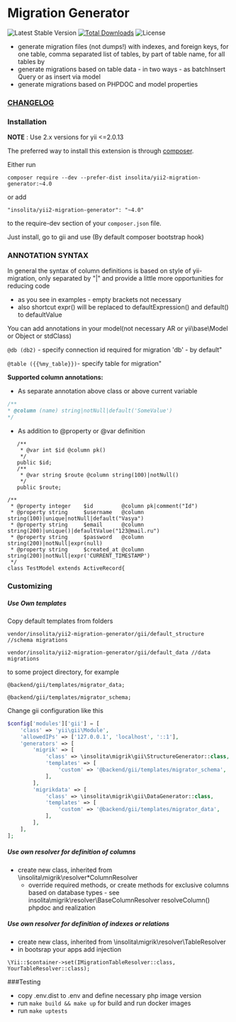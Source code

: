 Migration Generator
=======================================
![Latest Stable Version](https://img.shields.io/packagist/v/insolita/yii2-migration-generator.svg)
[![Total Downloads](https://img.shields.io/packagist/dt/insolita/yii2-migration-generator.svg)](https://packagist.org/packages/insolita/yii2-migration-generator)
![License](https://img.shields.io/packagist/l/insolita/yii2-migration-generator.svg)


 - generate migration files (not dumps!) with indexes, and foreign keys, for one table, comma separated list of tables,  by part of table name, for all tables by 
 - generate migrations based on table data - in two ways - as batchInsert Query or as insert via model 
 - generate migrations based on PHPDOC and model properties

### [CHANGELOG](CHANGELOG.md)

### Installation

**NOTE** : Use 2.x versions for yii <=2.0.13

The preferred way to install this extension is through [composer](http://getcomposer.org/download/).

Either run
```
composer require --dev --prefer-dist insolita/yii2-migration-generator:~4.0
```

or add

```
"insolita/yii2-migration-generator": "~4.0"
```

to the require-dev section of your `composer.json` file.


Just install, go to gii and use (By default composer bootstrap hook)


### ANNOTATION SYNTAX

In general the syntax of column definitions is based  on style of yii-migration, only separated by "|" and provide a little more opportunities for reducing code
 - as you see in examples - empty brackets not necessary
 - also shortcut expr() will be replaced to defaultExpression() and default() to defaultValue 
 
You can add annotations in your model(not necessary AR or yii\\base\\Model or Object or stdClass)

`@db (db2)` - specify connection id required for migration 'db' - by default"

`@table ({{%my_table}})`- specify table for migration"

__Supported column annotations:__
 - As separate annotation above class  or above current variable
 
 ```php 
/**
 * @column (name) string|notNull|default('SomeValue')
 */
 ```
 
 - As addition to @property or @var definition 
 ```
    /**
     * @var int $id @column pk()
     */
    public $id;
    /**
     * @var string $route @column string(100)|notNull()
     */
    public $route;
 
 ```

```
/**
 * @property integer    $id         @column pk|comment("Id")
 * @property string     $username   @column string(100)|unique|notNull|default("Vasya")
 * @property string     $email      @column string(200)|unique()|defaultValue("123@mail.ru")
 * @property string     $password   @column string(200)|notNull|expr(null)
 * @property string     $created_at @column string(200)|notNull|expr('CURRENT_TIMESTAMP')
 */
class TestModel extends ActiveRecord{
```

 
### Customizing 
##### Use Own templates

Copy default templates from folders 

   `vendor/insolita/yii2-migration-generator/gii/default_structure //schema migrations`
   
   `vendor/insolita/yii2-migration-generator/gii/default_data //data migrations`
   
to some project directory, for example 

   `@backend/gii/templates/migrator_data;`
   
   `@backend/gii/templates/migrator_schema;`
   

Change gii configuration like this
```php
$config['modules']['gii'] = [
    'class' => 'yii\gii\Module',
    'allowedIPs' => ['127.0.0.1', 'localhost', '::1'],
    'generators' => [
        'migrik' => [
            'class' => \insolita\migrik\gii\StructureGenerator::class,
            'templates' => [
                'custom' => '@backend/gii/templates/migrator_schema',
            ],
        ],
        'migrikdata' => [
            'class' => \insolita\migrik\gii\DataGenerator::class,
            'templates' => [
                'custom' => '@backend/gii/templates/migrator_data',
            ],
        ],
    ],
];
```

##### Use own resolver for definition of columns 
  - create new class, inherited from \insolita\migrik\resolver\*ColumnResolver
    - override required methods, or create methods for exclusive columns based on database types - see insolita\migrik\resolver\BaseColumnResolver resolveColumn() phpdoc and realization
    
##### Use own resolver for definition of  indexes or relations 
  - create new class, inherited from \insolita\migrik\resolver\TableResolver
  - in bootsrap your apps add injection 
  
  ```\Yii::$container->set(IMigrationTableResolver::class, YourTableResolver::class);```
    
###Testing

- copy .env.dist to .env and define necessary php image version
- run `make build && make up` for build and run docker images
- run `make uptests`
